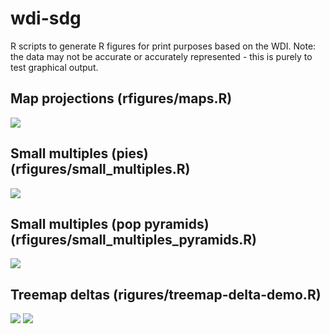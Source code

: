 # wdi-sdg

R scripts to generate R figures for print purposes based on the WDI. Note: the data may not be accurate or accurately represented - this is purely to test graphical output.

## Map projections (rfigures/maps.R)
![](https://rawgit.com/econandrew/wdi-sdg/master/outputs/winkel-tripel-25w.svg)

## Small multiples (pies) (rfigures/small_multiples.R)
![](https://rawgit.com/econandrew/wdi-sdg/master/outputs/small_multiple_pies.svg)

## Small multiples (pop pyramids) (rfigures/small_multiples_pyramids.R)
![](https://rawgit.com/econandrew/wdi-sdg/master/outputs/small_multiple_pyramids.svg)

## Treemap deltas (rigures/treemap-delta-demo.R)
![](https://rawgit.com/econandrew/wdi-sdg/master/outputs/treemap-deltas1.svg)
![](https://rawgit.com/econandrew/wdi-sdg/master/outputs/treemap-deltas2.svg)


